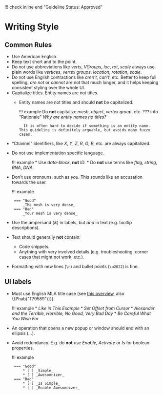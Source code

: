 !!! check inline end "Guideline Status: Approved"

# Writing Style

## Common Rules

 * Use American English.
 * Keep text short and to the point.
 * Do not use abbreviations like _verts_, _VGroups_, _loc_, _rot_, _scale_ always use plain words like _vertices_, _vertex groups_, _location_, _rotation_, _scale_.
 * Do not use English contractions like _aren’t_, _can’t_, etc. Better to keep full spelling, _are not_ or _cannot_ are not that much longer, and it helps keeping consistent styling over the whole UI.
 * Capitalize titles. Entity names are not titles.
    * Entity names are not titles and should __not__ be capitalized.

        !!! example
            Do __not__ capitalize _mesh_, _object_, _vertex group_, etc.
        ??? info "Rationale"
            _Why are entity names no titles?_

            It is often hard to decide if something is an entity name. This guideline is definitely arguable, but avoids many fuzzy cases.
 <!-- * Entities (like data-blocks) should be title cased, even in tooltips. However, this is a fuzzy rule; it's not always clear if something is an entity, so it's better not to use such emphasis if you are unsure.
    * Terms like Object, Point Cloud, Workspace -->
 * “Channel" identifiers, like _X_, _Y_, _Z_, _R_, _G_, _B_, etc. are always capitalized.
 * Do not use implementation specific language.

    !!! example
        * Use _data-block_, __not__ _ID_.
        * Do __not__ use terms like _flag_, _string_, _RNA_, _DNA_.

 * Don't use pronouns, such as _you_. This sounds like an accusation towards the user.

    !!! example

        === "Good"
            _The mesh is very dense_
        === "Bad"
            _Your mesh is very dense_

 * Use the ampersand (_&_) in labels, but _and_ in text (e.g. tooltip descriptions).
 * Text should generally __not__ contain:
    * Code snippets.
    * Anything with very involved details (e.g. troubleshooting, corner cases that might not work, etc.).
 * Formatting with new lines (`\n`) and bullet points (`\u2022`) is fine.


## UI labels
 * Must use English MLA title case (see [this overview](https://titlecaseconverter.com/rules/#MLA), also {{Phab("T79589")}}).

    !!! example
        * _Like in This Example_
        * _Set Offset from Cursor_
        * _Alexander and the Terrible, Horrible, No Good, Very Bad Day_
        * _Be Careful What You Wish For_

 * An operation that opens a new popup or window should end with an ellipsis (_..._).
 * Avoid redundancy. E.g. do __not__ use _Enable_, _Activate_ or _Is_ for boolean properties.

    !!! example

        === "Good"
            * [ ] _Simple_
            * [ ] _Awesomnizer_
        === "Bad"
            * [ ] _Is Simple_
            * [ ] _Enable Awesomnizer_

